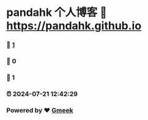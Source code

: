 # pandahk 个人博客 :link: https://pandahk.github.io 
### :page_facing_up: [1](https://pandahk.github.io/tag.html) 
### :speech_balloon: 0 
### :hibiscus: 1 
### :alarm_clock: 2024-07-21 12:42:29 
### Powered by :heart: [Gmeek](https://github.com/Meekdai/Gmeek)
